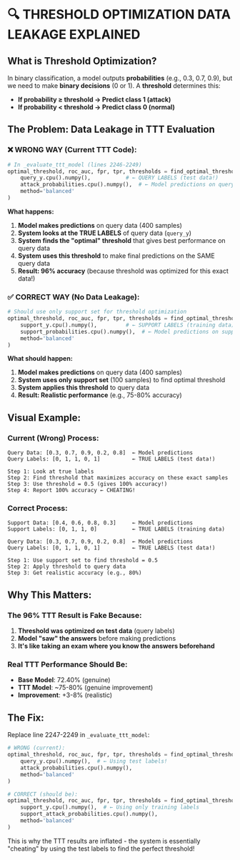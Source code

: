# 🔍 **THRESHOLD OPTIMIZATION DATA LEAKAGE EXPLAINED**

## **What is Threshold Optimization?**

In binary classification, a model outputs **probabilities** (e.g., 0.3, 0.7, 0.9), but we need to make **binary decisions** (0 or 1). A **threshold** determines this:

- **If probability ≥ threshold → Predict class 1 (attack)**
- **If probability < threshold → Predict class 0 (normal)**

## **The Problem: Data Leakage in TTT Evaluation**

### **❌ WRONG WAY (Current TTT Code):**

```python
# In _evaluate_ttt_model (lines 2246-2249)
optimal_threshold, roc_auc, fpr, tpr, thresholds = find_optimal_threshold(
    query_y.cpu().numpy(),           # ← QUERY LABELS (test data!)
    attack_probabilities.cpu().numpy(),  # ← Model predictions on query data
    method='balanced'
)
```

**What happens:**

1. **Model makes predictions** on query data (400 samples)
2. **System looks at the TRUE LABELS** of query data (`query_y`)
3. **System finds the "optimal" threshold** that gives best performance on query data
4. **System uses this threshold** to make final predictions on the SAME query data
5. **Result: 96% accuracy** (because threshold was optimized for this exact data!)

### **✅ CORRECT WAY (No Data Leakage):**

```python
# Should use only support set for threshold optimization
optimal_threshold, roc_auc, fpr, tpr, thresholds = find_optimal_threshold(
    support_y.cpu().numpy(),         # ← SUPPORT LABELS (training data)
    support_probabilities.cpu().numpy(),  # ← Model predictions on support data
    method='balanced'
)
```

**What should happen:**

1. **Model makes predictions** on query data (400 samples)
2. **System uses only support set** (100 samples) to find optimal threshold
3. **System applies this threshold** to query data
4. **Result: Realistic performance** (e.g., 75-80% accuracy)

## **Visual Example:**

### **Current (Wrong) Process:**

```
Query Data: [0.3, 0.7, 0.9, 0.2, 0.8]  ← Model predictions
Query Labels: [0, 1, 1, 0, 1]          ← TRUE LABELS (test data!)

Step 1: Look at true labels
Step 2: Find threshold that maximizes accuracy on these exact samples
Step 3: Use threshold = 0.5 (gives 100% accuracy!)
Step 4: Report 100% accuracy ← CHEATING!
```

### **Correct Process:**

```
Support Data: [0.4, 0.6, 0.8, 0.3]     ← Model predictions
Support Labels: [0, 1, 1, 0]           ← TRUE LABELS (training data)

Query Data: [0.3, 0.7, 0.9, 0.2, 0.8]  ← Model predictions
Query Labels: [0, 1, 1, 0, 1]          ← TRUE LABELS (test data!)

Step 1: Use support set to find threshold = 0.5
Step 2: Apply threshold to query data
Step 3: Get realistic accuracy (e.g., 80%)
```

## **Why This Matters:**

### **The 96% TTT Result is Fake Because:**

1. **Threshold was optimized on test data** (query labels)
2. **Model "saw" the answers** before making predictions
3. **It's like taking an exam where you know the answers beforehand**

### **Real TTT Performance Should Be:**

- **Base Model**: 72.40% (genuine)
- **TTT Model**: ~75-80% (genuine improvement)
- **Improvement**: +3-8% (realistic)

## **The Fix:**

Replace line 2247-2249 in `_evaluate_ttt_model`:

```python
# WRONG (current):
optimal_threshold, roc_auc, fpr, tpr, thresholds = find_optimal_threshold(
    query_y.cpu().numpy(),  # ← Using test labels!
    attack_probabilities.cpu().numpy(),
    method='balanced'
)

# CORRECT (should be):
optimal_threshold, roc_auc, fpr, tpr, thresholds = find_optimal_threshold(
    support_y.cpu().numpy(),  # ← Using only training labels
    support_attack_probabilities.cpu().numpy(),
    method='balanced'
)
```

This is why the TTT results are inflated - the system is essentially "cheating" by using the test labels to find the perfect threshold!
